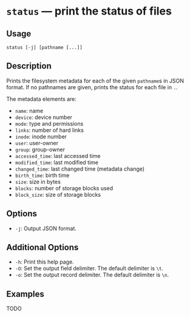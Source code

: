 # `status` — print the status of files

## Usage

```
status [-j] [pathname [...]]
```

## Description

Prints the filesystem metadata for each of the given `pathname`s in JSON format.
If no pathnames are given, prints the status for each file in `.`.

The metadata elements are:

* `name`: name
* `device`: device number
* `mode`: type and permissions
* `links`: number of hard links
* `inode`: inode number
* `user`: user-owner
* `group`: group-owner
* `accessed_time`: last accessed time
* `modified_time`: last modified time
* `changed_time`: last changed time (metadata change)
* `birth_time`: birth time
* `size`: size in bytes
* `blocks`: number of storage blocks used
* `block_size`: size of storage blocks

## Options

* `-j`: Output JSON format.

## Additional Options

* `-h`: Print this help page.
* `-O`: Set the output field delimiter. The default delimiter is `\t`.
* `-o`: Set the output record delimiter. The default delimiter is `\n`.

## Examples

TODO
